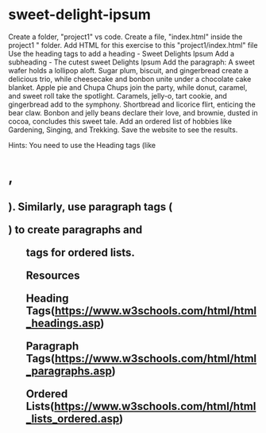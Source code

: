 # sweet-delight-ipsum
Create a folder, "project1" vs code.
Create a file, "index.html" inside the project1 " folder. Add HTML for this exercise to this "project1/index.html" file
Use the heading tags to add a heading - Sweet Delights Ipsum
Add a subheading - The cutest sweet Delights Ipsum
Add the paragraph:
A sweet wafer holds a lollipop aloft. Sugar plum, biscuit, and gingerbread create a delicious trio, while cheesecake and bonbon unite under a chocolate cake blanket. Apple pie and Chupa Chups join the party, while donut, caramel, and sweet roll take the spotlight. Caramels, jelly-o, tart cookie, and gingerbread add to the symphony. Shortbread and licorice flirt, enticing the bear claw. Bonbon and jelly beans declare their love, and brownie, dusted in cocoa, concludes this sweet tale.
Add an ordered list of hobbies like Gardening, Singing, and Trekking.
Save the website to see the results.

Hints: You need to use the Heading tags (like <h1>, <h2>). Similarly, use paragraph tags (<p>) to create paragraphs and <ol> tags for ordered lists. 

Resources

Heading Tags(https://www.w3schools.com/html/html_headings.asp)

Paragraph Tags(https://www.w3schools.com/html/html_paragraphs.asp)

Ordered Lists(https://www.w3schools.com/html/html_lists_ordered.asp)
